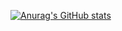 [![Anurag's GitHub stats](https://github-readme-stats.vercel.app/api?username=ygwbl)](https://github.com/ygwbl)
